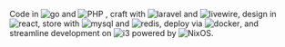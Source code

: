 Code in ![go](https://img.shields.io/badge/go-00ADD8?style=flat&logo=go&logoColor=white) and ![PHP](https://img.shields.io/badge/php-777BB4?style=flat&logo=PHP&logoColor=white) , craft with ![laravel](https://img.shields.io/badge/laravel-FF2D20?style=flat&logo=laravel&logoColor=white) and ![livewire](https://img.shields.io/badge/livewire-4E56A6?style=flat&logo=livewire&logoColor=white), design in ![react](https://img.shields.io/badge/react-61DAFB?style=flat&logo=react&logoColor=white), store with ![mysql](https://img.shields.io/badge/mysql-4479A1?style=flat&logo=mysql&logoColor=white) and ![redis](https://img.shields.io/badge/redis-FF4438?style=flat&logo=redis&logoColor=white), deploy via ![docker](https://img.shields.io/badge/docker-2496ED?style=flat&logo=docker&logoColor=white), and streamline development on ![i3](https://img.shields.io/badge/i3-52C0FF?style=flat&logo=i3&logoColor=white) powered by ![NixOS](https://img.shields.io/badge/NixOS-5277C3?style=flat&logo=nixos&logoColor=white).






